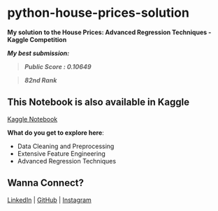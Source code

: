 # python-house-prices-solution
__My solution to the House Prices: Advanced Regression Techniques - Kaggle Competition__

__***My best submission:***__

>***Public Score : 0.10649***

>***82nd Rank*** 

## This Notebook is also available in Kaggle
[Kaggle Notebook](https://www.kaggle.com/adityaayyagari/house-prices-advanced-regression-aditya-ayyagari)

__What do you get to explore here__:

- Data Cleaning and Preprocessing
- Extensive Feature Engineering
- Advanced Regression Techniques






## Wanna Connect?

[LinkedIn](https://www.linkedin.com/in/adityaayyagari/)  |  [GitHub](https://github.com/aditya-ayyagari97)  |  [Instagram](https://www.instagram.com/aditya.ayyagari97/?hl=en)
